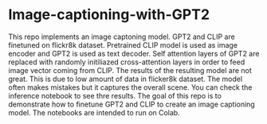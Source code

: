# Image-captioning-with-GPT2

This repo implements an image captoning model. GPT2 and CLIP are finetuned on flickr8k dataset. Pretrained CLIP model is used as image encoder and GPT2 is used as text decoder. Self attention layers of GPT2 are replaced with randomly initiliazed cross-attention layers in order to feed image vector coming from CLIP. The results of the resulting model are not great. This is due to low amount of data in flicker8k dataset. The model often makes mistakes but it captures the overall scene. You can check the inference notebook to see thre results. The goal of this repo is to demonstrate how to finetune GPT2 and CLIP to create an image captioning model. The notebooks are intended to run on Colab.
